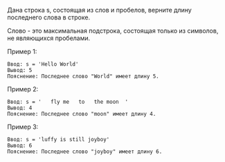 Дана строка s, состоящая из слов и пробелов, верните длину последнего слова в строке.

Слово - это максимальная подстрока, состоящая только из символов, не являющихся пробелами.

 

Пример 1:
```
Ввод: s = 'Hello World'
Вывод: 5
Пояснение: Последнее слово "World" имеет длину 5.
```

Пример 2:

```
Ввод: s = '   fly me   to   the moon  '
Вывод: 4
Пояснение: Последнее слово "moon" имеет длину 4.
```

Пример 3:
```
Ввод: s = 'luffy is still joyboy'
Вывод: 6
Пояснение: Последнее слово "joyboy" имеет длину 6.
```